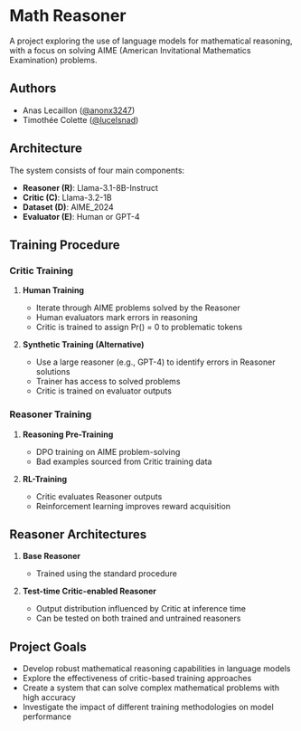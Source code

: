 # Math Reasoner

A project exploring the use of language models for mathematical reasoning, with a focus on solving AIME (American Invitational Mathematics Examination) problems.

## Authors
- Anas Lecaillon ([@anonx3247](https://github.com/anonx3247))
- Timothée Colette ([@lucelsnad](https://github.com/lucelsnad))

## Architecture

The system consists of four main components:

- **Reasoner (R)**: Llama-3.1-8B-Instruct
- **Critic (C)**: Llama-3.2-1B
- **Dataset (D)**: AIME_2024
- **Evaluator (E)**: Human or GPT-4

## Training Procedure

### Critic Training

1. **Human Training**
   - Iterate through AIME problems solved by the Reasoner
   - Human evaluators mark errors in reasoning
   - Critic is trained to assign Pr() = 0 to problematic tokens

2. **Synthetic Training (Alternative)**
   - Use a large reasoner (e.g., GPT-4) to identify errors in Reasoner solutions
   - Trainer has access to solved problems
   - Critic is trained on evaluator outputs

### Reasoner Training

1. **Reasoning Pre-Training**
   - DPO training on AIME problem-solving
   - Bad examples sourced from Critic training data

2. **RL-Training**
   - Critic evaluates Reasoner outputs
   - Reinforcement learning improves reward acquisition

## Reasoner Architectures

1. **Base Reasoner**
   - Trained using the standard procedure

2. **Test-time Critic-enabled Reasoner**
   - Output distribution influenced by Critic at inference time
   - Can be tested on both trained and untrained reasoners

## Project Goals

- Develop robust mathematical reasoning capabilities in language models
- Explore the effectiveness of critic-based training approaches
- Create a system that can solve complex mathematical problems with high accuracy
- Investigate the impact of different training methodologies on model performance
